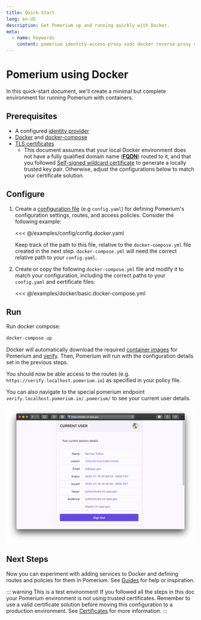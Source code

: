 ```yaml
---
title: Quick-Start
lang: en-US
description: Get Pomerium up and running quickly with Docker.
meta:
  - name: keywords
    content: pomerium identity-access-proxy oidc docker reverse-proxy containers
---
```


# Pomerium using Docker

In this quick-start document, we'll create a minimal but complete environment for running Pomerium with containers.

## Prerequisites

- A configured [identity provider]
- [Docker] and [docker-compose]
- [TLS certificates]
  - This document assumes that your local Docker environment does not have a fully qualified domain name (**[FQDN]**) routed to it, and that you followed [Self-signed wildcard certificate] to generate a locally trusted key pair. Otherwise, adjust the configurations below to match your certificate solution.

## Configure

1. Create a [configuration file] (e.g `config.yaml`) for defining Pomerium's configuration settings, routes, and access policies. Consider the following example:

   <<< @/examples/config/config.docker.yaml

   Keep track of the path to this file, relative to the `docker-compose.yml` file created in the next step. `docker-compose.yml` will need the correct relative path to your `config.yaml`.

1. Create or copy the following `docker-compose.yml` file and modify it to match your configuration, including the correct paths to your `config.yaml` and certificate files:

   <<< @/examples/docker/basic.docker-compose.yml

## Run

Run docker compose:

```bash
docker-compose up
```

Docker will automatically download the required [container images] for Pomerium and [verify]. Then, Pomerium will run with the configuration details set in the previous steps.

You should now be able access to the routes (e.g. `https://verify.localhost.pomerium.io`) as specified in your policy file.

You can also navigate to the special pomerium endpoint `verify.localhost.pomerium.io/.pomerium/` to see your current user details.

![currently logged in user](./img/logged-in-as.png)

## Next Steps

Now you can experiment with adding services to Docker and defining routes and policies for them in Pomerium. See [Guides](/guides/readme.md) for help or inspiration.

::: warning This is a test environment!
If you followed all the steps in this doc your Pomerium environment is not using trusted certificates. Remember to use a valid certificate solution before moving this configuration to a production environment. See [Certificates][tls certificates] for more information.
:::

[configuration file]: ../../reference/readme.md
[container images]: https://hub.docker.com/r/pomerium/pomerium
[docker]: https://docs.docker.com/install/
[docker-compose]: https://docs.docker.com/compose/install/
[verify]: https://verify.pomerium.com/
[identity provider]: ../identity-providers/readme.md
[tls certificates]: ../topics/certificates.md
[fqdn]: https://en.wikipedia.org/wiki/Fully_qualified_domain_name
[mkcert]: https://github.com/FiloSottile/mkcert
[Self-signed wildcard certificate]: /docs/topics/certificates.md##self-signed-wildcard-certificate